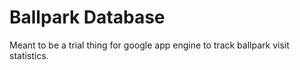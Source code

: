 Ballpark Database
=============================

Meant to be a trial thing for google app engine to track ballpark visit statistics.
